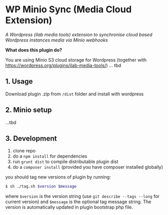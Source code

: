 # WP Minio Sync (Media Cloud Extension)

_A Wordpress (ilab media tools) extension to synchronise cloud based Wordpress instances media via Minio webhooks_

**What does this plugin do?**

You are using Minio S3 cloud storage for Wordpress (together with https://wordpress.org/plugins/ilab-media-tools/) ... tbd


## 1. Usage

Download plugin .zip from `/dist` folder and install with wordpress

## 2. Minio setup

...tbd

## 3. Development

1. clone repo
2. do a `npm install` for dependencies
3. run `grunt dist` to compile distributable plugin dist
4. do a `composer install` (provided you have composer installed globally)

you should tag new versions of plugin by running:

```bash
$ sh ./tag.sh $version $message
```

where `$version` is the version string (use `git describe --tags --long` for current version) and
`$message` is the optional tag message string. The version is automatically updated in plugin bootstrap
php file.